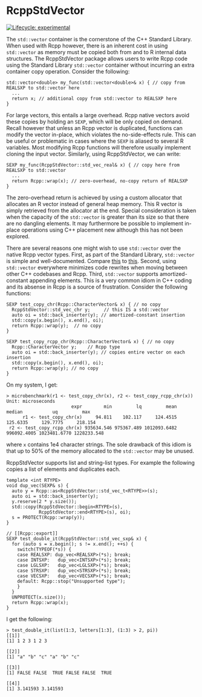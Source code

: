 
<!-- README.md is generated from README.Rmd. Please edit that file -->

# RcppStdVector

<!-- badges: start -->

[![Lifecycle:
experimental](https://img.shields.io/badge/lifecycle-experimental-orange.svg)](https://www.tidyverse.org/lifecycle/#experimental)
<!-- badges: end -->

The `std::vector` container is the cornerstone of the C++ Standard
Library. When used with Rcpp however, there is an inherent cost in using
`std::vector` as memory must be copied both from and to R internal data
structures. The RcppStdVector package allows users to write Rcpp code
using the Standard Library `std::vector` container without incurring an
extra container copy operation. Consider the
    following:

    std::vector<double> my_func(std::vector<double>& x) { // copy from REALSXP to std::vector here
      ...
      return x; // additional copy from std::vector to REALSXP here
    }

For large vectors, this entails a large overhead. Rcpp native vectors
avoid these copies by holding an `SEXP`, which will be only copied on
demand. Recall however that unless an Rcpp vector is duplicated,
functions can modify the vector in-place, which violates the
no-side-effects rule. This can be useful or problematic in cases where
the `SEXP` is aliased to several R variables. Most modifying Rcpp
functions will therefore usually implement cloning the input vector.
Similarly, using RcppStdVector, we can
    write:

    SEXP my_func(RcppStdVector::std_vec_real& x) { // copy here from REALSXP to std::vector
      ...
      return Rcpp::wrap(x); // zero-overhead, no-copy return of REALSXP
    }

The zero-overhead return is achieved by using a custom allocator that
allocates an R vector instead of general heap memory. This R vector is
simply retrieved from the allocator at the end. Special consideration is
taken when the capacity of the `std::vector` is greater than its size so
that there are no dangling elements. It may furthermore be possible to
implement in-place operations using C++ placement new although this has
not been explored.

There are several reasons one might wish to use `std::vector` over the
native Rcpp vector types. First, as part of the Standard Library,
`std::vector` is simple and well-documented. Compare
[this](https://en.cppreference.com/w/cpp/container/vector) to
[this](http://dirk.eddelbuettel.com/code/rcpp/html/classRcpp_1_1Vector.html).
Second, using `std::vector` everywhere minimizes code rewrites when
moving between other C++ codebases and Rcpp. Third, `std::vector`
supports amortized-constant appending elements. This is a very common
idiom in C++ coding and its absense in Rcpp is a source of frustration.
Consider the following functions:

    SEXP test_copy_chr(Rcpp::CharacterVector& x) { // no copy
      RcppStdVector::std_vec_chr y;     // this IS a std::vector
      auto oi = std::back_inserter(y); // amortized-constant insertion
      std::copy(x.begin(), x.end(), oi);
      return Rcpp::wrap(y);  // no copy
    }
    
    SEXP test_copy_rcpp_chr(Rcpp::CharacterVector& x) { // no copy
      Rcpp::CharacterVector y;    // Rcpp type
      auto oi = std::back_inserter(y); // copies entire vector on each insertion
      std::copy(x.begin(), x.end(), oi);
      return Rcpp::wrap(y); // no copy
    }

On my system, I
    get:

    > microbenchmark(r1 <- test_copy_chr(x), r2 <- test_copy_rcpp_chr(x))
    Unit: microseconds
                            expr        min         lq         mean      median           uq         max
          r1 <- test_copy_chr(x)     94.811    102.117     124.4515    125.6335     129.7775     218.154
     r2 <- test_copy_rcpp_chr(x) 935634.546 975367.489 1012093.6482 996092.4005 1023481.6770 1228233.548

where `x` contains 1e4 character strings. The sole drawback of this
idiom is that up to 50% of the memory allocated to the `std::vector` may
be unused.

RcppStdVector supports list and string-list types. For example the
following copies a list of elements and duplicates each.

    template <int RTYPE>
    void dup_vec(SEXP& s) {
      auto y = Rcpp::as<RcppStdVector::std_vec_t<RTYPE>>(s);
      auto oi = std::back_inserter(y);
      y.reserve(2 * y.size());
      std::copy(RcppStdVector::begin<RTYPE>(s),
                RcppStdVector::end<RTYPE>(s), oi);
      s = PROTECT(Rcpp::wrap(y));
    }
    
    // [[Rcpp::export]]
    SEXP test_double_it(RcppStdVector::std_vec_sxp& x) {
      for (auto s = x.begin(); s != x.end(); ++s) {
        switch(TYPEOF(*s)) {
        case REALSXP: dup_vec<REALSXP>(*s); break;
        case INTSXP:   dup_vec<INTSXP>(*s); break;
        case LGLSXP:   dup_vec<LGLSXP>(*s); break;
        case STRSXP:   dup_vec<STRSXP>(*s); break;
        case VECSXP:   dup_vec<VECSXP>(*s); break;
        default: Rcpp::stop("Unsupported type");
        }
      }
      UNPROTECT(x.size());
      return Rcpp::wrap(x);
    }

I get the following:

    > test_double_it(list(1:3, letters[1:3], (1:3) > 2, pi))
    [[1]]
    [1] 1 2 3 1 2 3
    
    [[2]]
    [1] "a" "b" "c" "a" "b" "c"
    
    [[3]]
    [1] FALSE FALSE  TRUE FALSE FALSE  TRUE
    
    [[4]]
    [1] 3.141593 3.141593
